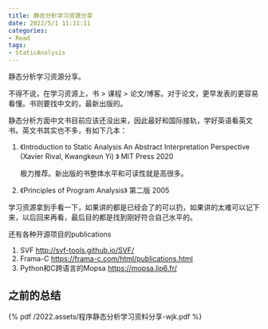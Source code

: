 ```yaml
---
title: 静态分析学习资源分享
date: 2022/5/1 11:11:11
categories:
- Read
tags:
- StaticAnalysis
---
```


静态分析学习资源分享。

<!-- more -->

不得不说，在学习资源上，书 > 课程 > 论文/博客。对于论文，更早发表的更容易看懂。书则要找中文的，最新出版的。

静态分析方面中文书目前应该还没出来，因此最好和国际接轨，学好英语看英文书。英文书其实也不多，有如下几本：

1. 《Introduction to Static Analysis An Abstract Interpretation Perspective (Xavier Rival, Kwangkeun Yi) 》 MIT Press 2020
    
    极力推荐。新出版的书整体水平和可读性就是高很多。

1. 《Principles of Program Analysis》 第二版 2005 

学习资源拿到手看一下，如果讲的都是已经会了的可以扔，如果讲的太难可以记下来，以后回来再看，最后目的都是找到刚好符合自己水平的。

还有各种开源项目的publications

1. SVF http://svf-tools.github.io/SVF/
1. Frama-C https://frama-c.com/html/publications.html
1. Python和C跨语言的Mopsa https://mopsa.lip6.fr/



## 之前的总结

{% pdf /2022.assets/程序静态分析学习资料分享-wjk.pdf %}
